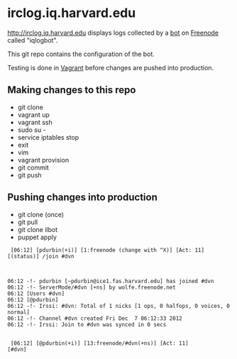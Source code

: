# irclog.iq.harvard.edu

http://irclog.iq.harvard.edu displays logs collected by a [bot][] on [Freenode][] called "iqlogbot".

This git repo contains the configuration of the bot.

Testing is done in [Vagrant][] before changes are pushed into production.

[Vagrant]: http://vagrantup.com

## Making changes to this repo

- git clone
- vagrant up
- vagrant ssh
- sudo su -
- service iptables stop
- exit
- vim
- vagrant provision
- git commit
- git push

## Pushing changes into production

- git clone (once)
- git pull
- git clone ilbot
- puppet apply

[bot]: http://en.wikipedia.org/wiki/Internet_Relay_Chat_bot
[Freenode]: http://freenode.net

     [06:12] [pdurbin(+i)] [1:freenode (change with ^X)] [Act: 11]                  
    [(status)] /join #dvn



    06:12 -!- pdurbin [~pdurbin@ice1.fas.harvard.edu] has joined #dvn
    06:12 -!- ServerMode/#dvn [+ns] by wolfe.freenode.net
    06:12 [Users #dvn]
    06:12 [@pdurbin] 
    06:12 -!- Irssi: #dvn: Total of 1 nicks [1 ops, 0 halfops, 0 voices, 0 normal]
    06:12 -!- Channel #dvn created Fri Dec  7 06:12:33 2012
    06:12 -!- Irssi: Join to #dvn was synced in 0 secs


     [06:12] [@pdurbin(+i)] [13:freenode/#dvn(+ns)] [Act: 11]                       
    [#dvn] 
